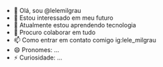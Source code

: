 - 👋 Olá, sou @lelemilgrau
- 👀 Estou interessado em meu futuro
- 🌱 Atualmente estou aprendendo tecnologia
- 💞️ Procuro colaborar em tudo
- 📫 Como entrar em contato comigo ig:lele_milgrau
- 😄 Pronomes: ...
- ⚡ Curiosidade: ...

